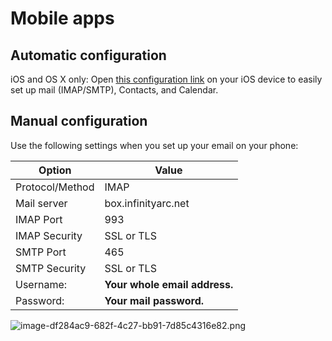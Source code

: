 # Mobile apps

## Automatic configuration

iOS and OS X only: Open [this configuration link](https://box.infinityarc.net/mailinabox.mobileconfig) on your iOS device to easily set up mail (IMAP/SMTP), Contacts, and Calendar.

## Manual configuration

Use the following settings when you set up your email on your phone:

**Option** | **Value**
---------- | ----------
Protocol/Method | IMAP
Mail server | box.infinityarc.net
IMAP Port | 993
IMAP Security | SSL or TLS
SMTP Port | 465
SMTP Security | SSL or TLS
Username: | 	**Your whole email address.**
Password: | **Your mail password.**


<img src="/InfinityArc/ee4e8e1e-b53f-4647-8fe9-44c32dced383/_apis/git/repositories/2db0b666-c2cd-420b-acd6-b2084b2491bf/items?path=%2F.attachments%2Fimage-df284ac9-682f-4c27-bb91-7d85c4316e82.png&amp;versionDescriptor%5BversionOptions%5D=0&amp;versionDescriptor%5BversionType%5D=0&amp;versionDescriptor%5Bversion%5D=main&amp;resolveLfs=true&amp;%24format=octetStream&amp;api-version=5.0" title="image-df284ac9-682f-4c27-bb91-7d85c4316e82.png">




